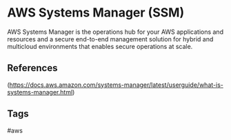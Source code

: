 # AWS Systems Manager (SSM)

AWS Systems Manager is the operations hub for your AWS applications and resources and a secure end-to-end management solution for hybrid and multicloud environments that enables secure operations at scale.  

## References
(https://docs.aws.amazon.com/systems-manager/latest/userguide/what-is-systems-manager.html)

## Tags
#aws
